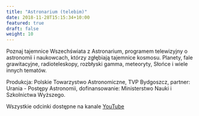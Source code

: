 ```yaml
---
title: "Astronarium (telebim)"
date: 2018-11-28T15:15:34+10:00
featured: true
draft: false
weight: 10
---
```

Poznaj tajemnice Wszechświata z Astronarium, programem telewizyjny o astronomii i naukowcach, którzy zgłębiają tajemnice kosmosu. Planety, fale grawitacyjne, radioteleskopy, rozbłyski gamma, meteoryty, Słońce i wiele innych tematów.

Produkcja: Polskie Towarzystwo Astronomiczne, TVP Bydgoszcz, partner: Urania - Postępy Astronomii, dofinansowanie: Ministerstwo Nauki i Szkolnictwa Wyższego.

Wszystkie odcinki dostępne na kanale [YouTube](https://www.youtube.com/@Astronarium/videos)
